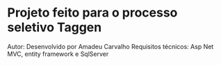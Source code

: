 # Projeto feito para o processo seletivo Taggen 

Autor: Desenvolvido por Amadeu Carvalho
Requisitos técnicos: Asp Net MVC, entity framework e SqlServer
